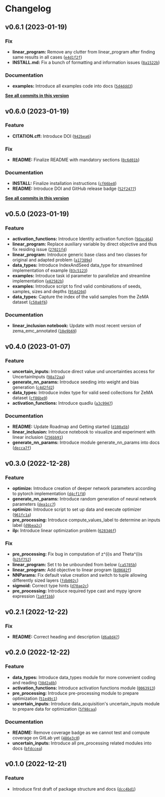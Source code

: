 # Changelog

<!--next-version-placeholder-->

## v0.6.1 (2023-01-19)
### Fix
* **linear_program:** Remove any clutter from linear_program after finding same results in all cases ([`e4d1f2f`](https://github.com/BjoernLudwigPTB/lp_nn_robustness_verification/commit/e4d1f2fa6d51e7b07402609693c2f125941d7e11))
* **INSTALL.md:** Fix a bunch of formatting and information issues ([`8a1522b`](https://github.com/BjoernLudwigPTB/lp_nn_robustness_verification/commit/8a1522b07d61b8b1adb57cdaf656533ce4218d95))

### Documentation
* **examples:** Introduce all examples code into docs ([`5d4ddd3`](https://github.com/BjoernLudwigPTB/lp_nn_robustness_verification/commit/5d4ddd3c3563438a7938de339a17ef181d11be5a))

**[See all commits in this version](https://github.com/BjoernLudwigPTB/lp_nn_robustness_verification/compare/v0.6.0...v0.6.1)**

## v0.6.0 (2023-01-19)
### Feature
* **CITATION.cff:** Introduce DOI ([`942bea6`](https://github.com/BjoernLudwigPTB/lp_nn_robustness_verification/commit/942bea652e40decc9e915d2deb50d423c6d7ad9e))

### Fix
* **README:** Finalize README with mandatory sections ([`0c6d01b`](https://github.com/BjoernLudwigPTB/lp_nn_robustness_verification/commit/0c6d01b08bf1d51a6f6cc6fbc68e667e25b73d56))

### Documentation
* **INSTALL:** Finalize installation instructions ([`cf66be8`](https://github.com/BjoernLudwigPTB/lp_nn_robustness_verification/commit/cf66be80a30f8bed567b706b39f97a9115ca90a1))
* **README:** Introduce DOI and GitHub release badge ([`52f2477`](https://github.com/BjoernLudwigPTB/lp_nn_robustness_verification/commit/52f24773084b2d8c54f69c2571af5035c5513bd6))

**[See all commits in this version](https://github.com/BjoernLudwigPTB/lp_nn_robustness_verification/compare/v0.5.0...v0.6.0)**

## v0.5.0 (2023-01-19)
### Feature
* **activation_functions:** Introduce Identity activation function ([`9dac464`](https://gitlab1.ptb.de/ludwig10_masters_thesis/lp_nn_robustness_verification/-/commit/9dac46416dd535e6b3bafa3ae596e880fb04bf77))
* **linear_program:** Replace auxiliary variable by direct objective and thus fix residing issue ([`27021f4`](https://gitlab1.ptb.de/ludwig10_masters_thesis/lp_nn_robustness_verification/-/commit/27021f47b6e8c2ca184c1694af4572dd932cbbb9))
* **linear_program:** Introduce generic base class and two classes for original and adapted problem ([`a17389e`](https://gitlab1.ptb.de/ludwig10_masters_thesis/lp_nn_robustness_verification/-/commit/a17389e20d77305401ead6d66356d976ac7f9980))
* **data_types:** Introduce IndexAndSeed data_type for streamlined implementation of example ([`03c5123`](https://gitlab1.ptb.de/ludwig10_masters_thesis/lp_nn_robustness_verification/-/commit/03c512336d684605845655168c3a186e206cbad7))
* **examples:** Introduce task id parameter to parallelize and streamline implementation ([`e82582b`](https://gitlab1.ptb.de/ludwig10_masters_thesis/lp_nn_robustness_verification/-/commit/e82582bfbbba10cb0c9c0ea31230e771cd556511))
* **examples:** Introduce script to find valid combinations of seeds, samples, sizes and depths ([`954d204`](https://gitlab1.ptb.de/ludwig10_masters_thesis/lp_nn_robustness_verification/-/commit/954d204b7447cb79fbbcd12fd13f23472ffc75aa))
* **data_types:** Capture the index of the valid samples from the ZeMA dataset ([`c50a8f6`](https://gitlab1.ptb.de/ludwig10_masters_thesis/lp_nn_robustness_verification/-/commit/c50a8f68355036e3003c176a075df82c573da43c))

### Documentation
* **linear_inclusion notebook:** Update with most recent version of zema_emc_annotated ([`10e9b69`](https://gitlab1.ptb.de/ludwig10_masters_thesis/lp_nn_robustness_verification/-/commit/10e9b698e399ee03f1643ee6c58aa5b993519336))

## v0.4.0 (2023-01-07)
### Feature
* **uncertain_inputs:** Introduce direct value und uncertainties access for UncertainInputs ([`98a72aa`](https://gitlab1.ptb.de/ludwig10_masters_thesis/lp_nn_robustness_verification/-/commit/98a72aaceec8f43ffec1882cb97d3af87660f087))
* **generate_nn_params:** Introduce seeding into weight and bias generation ([`c4d2fd2`](https://gitlab1.ptb.de/ludwig10_masters_thesis/lp_nn_robustness_verification/-/commit/c4d2fd246d3c0fd011f083d12cabdb7a6e0f3388))
* **data_types:** Introduce index type for valid seed collections for ZeMA dataset ([`cf86be9`](https://gitlab1.ptb.de/ludwig10_masters_thesis/lp_nn_robustness_verification/-/commit/cf86be9be8cd6849241b048e56e5a2432572e5db))
* **activation_functions:** Introduce quadlu ([`a3c9947`](https://gitlab1.ptb.de/ludwig10_masters_thesis/lp_nn_robustness_verification/-/commit/a3c99474e7c722ebda2830588d62a5a4dba658f9))

### Documentation
* **README:** Update Roadmap and Getting started ([`d100a5b`](https://gitlab1.ptb.de/ludwig10_masters_thesis/lp_nn_robustness_verification/-/commit/d100a5ba4f9056091abf0dd48b1d6d84771eb56d))
* **linear_inclusion:** Introduce notebook to visualize and experiment with linear inclusion ([`256bb91`](https://gitlab1.ptb.de/ludwig10_masters_thesis/lp_nn_robustness_verification/-/commit/256bb91b85b3ddb4d82345db1988b1b83ef7d30d))
* **generate_nn_params:** Introduce module generate_nn_params into docs ([`decca7f`](https://gitlab1.ptb.de/ludwig10_masters_thesis/lp_nn_robustness_verification/-/commit/decca7ff53f4fe97667a5a5b517e0f3de7176d80))

## v0.3.0 (2022-12-28)
### Feature
* **optimize:** Introduce creation of deeper network parameters according to pytorch implementation ([`d4cf1f8`](https://gitlab1.ptb.de/ludwig10_masters_thesis/lp_nn_robustness_verification/-/commit/d4cf1f8038bf5fcd3ce112f57b7faf37d6336cc5))
* **generate_nn_params:** Introduce random generation of neural network parameters ([`dea1cc7`](https://gitlab1.ptb.de/ludwig10_masters_thesis/lp_nn_robustness_verification/-/commit/dea1cc749abf883c46161dc231c6798db39f8eb0))
* **optimize:** Introduce script to set up data and execute optimizer ([`961fc1a`](https://gitlab1.ptb.de/ludwig10_masters_thesis/lp_nn_robustness_verification/-/commit/961fc1a1a8253bf1da5d4ba70272ac46b06286fa))
* **pre_processing:** Introduce compute_values_label to determine an inputs label ([`d9bea2c`](https://gitlab1.ptb.de/ludwig10_masters_thesis/lp_nn_robustness_verification/-/commit/d9bea2c94b0c195966d3a052884697d7025ff9a9))
* **ilp:** Introduce linear optimization problem ([`628346f`](https://gitlab1.ptb.de/ludwig10_masters_thesis/lp_nn_robustness_verification/-/commit/628346f061236953cb672b4b66d4ff635309f185))

### Fix
* **pre_processing:** Fix bug in computation of z^(i)s and Theta^(i)s ([`b25f752`](https://gitlab1.ptb.de/ludwig10_masters_thesis/lp_nn_robustness_verification/-/commit/b25f7527ab15a3b6de278831f7a6bed8d377cbe1))
* **linear_program:** Set t to be unbounded from below ([`ca5785b`](https://gitlab1.ptb.de/ludwig10_masters_thesis/lp_nn_robustness_verification/-/commit/ca5785b033ae3c90f79bc383fd46af28c2779016))
* **linear_program:** Add objective to linear program ([`8d0682f`](https://gitlab1.ptb.de/ludwig10_masters_thesis/lp_nn_robustness_verification/-/commit/8d0682fe0154db514112583cc3750578f23afe63))
* **NNParams:** Fix default value creation and switch to tuple allowing differently sized layers ([`fdb002c`](https://gitlab1.ptb.de/ludwig10_masters_thesis/lp_nn_robustness_verification/-/commit/fdb002c049791a7503297bac28a0cc880615ea1b))
* **sigmoid:** Correct type hints ([`d70ae2c`](https://gitlab1.ptb.de/ludwig10_masters_thesis/lp_nn_robustness_verification/-/commit/d70ae2c01a9bda52626d9629132be298e1458112))
* **pre_processing:** Introduce required type cast and mypy ignore expression ([`1a9f1bb`](https://gitlab1.ptb.de/ludwig10_masters_thesis/lp_nn_robustness_verification/-/commit/1a9f1bbf1958cebef96426b6e22e5a23400f4ac7))

## v0.2.1 (2022-12-22)
### Fix
* **README:** Correct heading and description ([`d6a8d47`](https://gitlab1.ptb.de/ludwig10_masters_thesis/lp_nn_robustness_verification/-/commit/d6a8d4766ec870409b811710061851b3eddcf110))

## v0.2.0 (2022-12-22)
### Feature
* **data_types:** Introduce data_types module for more convenient coding and reading ([`38d2a8b`](https://gitlab1.ptb.de/ludwig10_masters_thesis/lp_nn_robustness_verification/-/commit/38d2a8bfd5aa243a5c2b99b73dd99d7d635a80c5))
* **activation_functions:** Introduce activation functions module ([`0063913`](https://gitlab1.ptb.de/ludwig10_masters_thesis/lp_nn_robustness_verification/-/commit/0063913bafe201914a797fb860065add70f23003))
* **pre_processing:** Introduce pre-processing module to prepare optimization ([`51e49c1`](https://gitlab1.ptb.de/ludwig10_masters_thesis/lp_nn_robustness_verification/-/commit/51e49c13f966425d0d75f71fcfcabc9aa41036b3))
* **uncertain_inputs:** Introduce data_acquisition's uncertain_inputs module to prepare data for optimization ([`5f98caa`](https://gitlab1.ptb.de/ludwig10_masters_thesis/lp_nn_robustness_verification/-/commit/5f98caa5b25bb59c5fd0bdb93c2ecea3fff53b33))

### Documentation
* **README:** Remove coverage badge as we cannot test and compute coverage on GitLab yet ([`486e3c0`](https://gitlab1.ptb.de/ludwig10_masters_thesis/lp_nn_robustness_verification/-/commit/486e3c056c31ae50727008522f6c1cfe43c7b349))
* **uncertain_inputs:** Introduce all pre_processing related modules into docs ([`bfdccea`](https://gitlab1.ptb.de/ludwig10_masters_thesis/lp_nn_robustness_verification/-/commit/bfdccea747b0469ca5fd0fff185bc1b960b2674a))

## v0.1.0 (2022-12-21)
### Feature
* Introduce first draft of package structure and docs ([`dcc4bd1`](https://gitlab1.ptb.de/ludwig10_masters_thesis/lp_nn_robustness_verification/-/commit/dcc4bd18f76b2f8450e687b8c8fb73e4984e3354))
